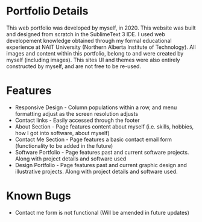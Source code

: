 # Portfolio Details
This web portfolio was developed by myself, in 2020. This website was built and designed from scratch in the SublimeText 3 IDE. 
I used web developement knowledge obtained through my formal educational experience at NAIT University (Northern Alberta Institute of Technology). All images and content within this portfolio, belong to and were created by myself (including images). This sites UI and themes were also entirely constructed by myself, and are not free to be re-used.

# Features
* Responsive Design - Column populations within a row, and menu formatting adjust as the screen resolution adjusts
* Contact links - Easily accessed through the footer
* About Section - Page features content about myself (i.e. skills, hobbies, how I got into software, about myself)
* Contact Me Section - Page features a basic contact email form (functionality to be added in the future)
* Software Portfolio - Page features past and current software projects. Along with project details and software used
* Design Portfolio - Page features past and current graphic design and illustrative projects. Along with project details and software used.

# Known Bugs
* Contact me form is not functional (Will be amended in future updates)
